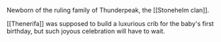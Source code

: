 Newborn of the ruling family of Thunderpeak, the [[Stonehelm clan]]. 

[[Thenerifa]] was supposed to build a luxurious crib for the baby's first birthday, but such joyous celebration will have to wait.